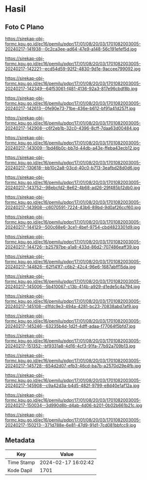 # Hasil

## Foto C Plano

https://sirekap-obj-formc.kpu.go.id/ec16/pemilu/pdpr/17/01/08/20/03/1701082003005-20240217-141938--0c2ca3ee-ad64-47e9-a148-56c191efef5d.jpg

https://sirekap-obj-formc.kpu.go.id/ec16/pemilu/pdpr/17/01/08/20/03/1701082003005-20240217-142221--ecd54d59-92f2-4830-9d1e-9accee799092.jpg

https://sirekap-obj-formc.kpu.go.id/ec16/pemilu/pdpr/17/01/08/20/03/1701082003005-20240217-142349--64f53061-f481-4136-92a3-817e96cbdf8b.jpg

https://sirekap-obj-formc.kpu.go.id/ec16/pemilu/pdpr/17/01/08/20/03/1701082003005-20240217-142613--0fe90e73-71be-436e-b612-bf91a41d257f.jpg

https://sirekap-obj-formc.kpu.go.id/ec16/pemilu/pdpr/17/01/08/20/03/1701082003005-20240217-142908--c6f2eb1b-32c0-4396-8cff-7daa63d00484.jpg

https://sirekap-obj-formc.kpu.go.id/ec16/pemilu/pdpr/17/01/08/20/03/1701082003005-20240217-143009--1bd46b0c-bb7d-44db-a43e-ffeba43ecb12.jpg

https://sirekap-obj-formc.kpu.go.id/ec16/pemilu/pdpr/17/01/08/20/03/1701082003005-20240217-130618--bb10c2a8-03cd-40c0-b713-3eafbd28d0d6.jpg

https://sirekap-obj-formc.kpu.go.id/ec16/pemilu/pdpr/17/01/08/20/03/1701082003005-20240217-143752--98ebcfd2-8e62-4b68-ad26-29f485b12db0.jpg

https://sirekap-obj-formc.kpu.go.id/ec16/pemilu/pdpr/17/01/08/20/03/1701082003005-20240217-143908--c6070591-7224-43b6-89bd-9d0af26ccf60.jpg

https://sirekap-obj-formc.kpu.go.id/ec16/pemilu/pdpr/17/01/08/20/03/1701082003005-20240217-144129--500c68e6-3ce1-4bef-9754-cbd4823301d9.jpg

https://sirekap-obj-formc.kpu.go.id/ec16/pemilu/pdpr/17/01/08/20/03/1701082003005-20240217-144726--b25797be-a1a8-433d-86d2-707486eaff39.jpg

https://sirekap-obj-formc.kpu.go.id/ec16/pemilu/pdpr/17/01/08/20/03/1701082003005-20240217-144826--62f141f7-c6b2-42c4-96e6-1687abff15da.jpg

https://sirekap-obj-formc.kpu.go.id/ec16/pemilu/pdpr/17/01/08/20/03/1701082003005-20240217-145006--5b410067-c13b-414b-a929-d1ede5c4a794.jpg

https://sirekap-obj-formc.kpu.go.id/ec16/pemilu/pdpr/17/01/08/20/03/1701082003005-20240217-145108--d1fdc9e3-494a-4281-bc23-70838abd7af9.jpg

https://sirekap-obj-formc.kpu.go.id/ec16/pemilu/pdpr/17/01/08/20/03/1701082003005-20240217-145246--63235b4d-1d2f-4dff-adaa-f77064f5bfd7.jpg

https://sirekap-obj-formc.kpu.go.id/ec16/pemilu/pdpr/17/01/08/20/03/1701082003005-20240217-151352--bf9331a8-4d16-4cf3-91fa-77b92a709b13.jpg

https://sirekap-obj-formc.kpu.go.id/ec16/pemilu/pdpr/17/01/08/20/03/1701082003005-20240217-145728--654d2d07-efb3-46cd-ba7b-a2570d29e4fb.jpg

https://sirekap-obj-formc.kpu.go.id/ec16/pemilu/pdpr/17/01/08/20/03/1701082003005-20240217-145908--c9a42d3a-b4d5-482f-9799-e8d40e1af12a.jpg

https://sirekap-obj-formc.kpu.go.id/ec16/pemilu/pdpr/17/01/08/20/03/1701082003005-20240217-150034--3d990d8b-d4ab-4d06-b201-0b02b661b21c.jpg

https://sirekap-obj-formc.kpu.go.id/ec16/pemilu/pdpr/17/01/08/20/03/1701082003005-20240217-150213--371d788e-6e81-47d9-91d1-7cd081bbfcc9.jpg


## Metadata

| Key        | Value               |
| ---------- | ------------------- |
| Time Stamp | 2024-02-17 16:02:42 |
| Kode Dapil | 1701                |



